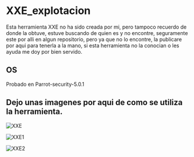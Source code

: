 # XXE_explotacion

Esta herramienta XXE no ha sido creada por mi, pero tampoco recuerdo de donde la obtuve, estuve buscando de quien es y no encontre, seguramente este por alli en algun repositorio, pero ya que no lo encontre, la publicare por aqui para tenerla a la mano, si esta herramienta no la conocian o les ayuda me doy por bien servido.

## OS

Probado en Parrot-security-5.0.1

## Dejo unas imagenes por aqui de como se utiliza la herramienta.

![XXE](https://user-images.githubusercontent.com/67207446/211211274-70cfcff2-0f91-4563-ab24-2c2391691613.png)

![XXE1](https://user-images.githubusercontent.com/67207446/211211282-b2378ec9-1971-4bf4-816e-cada8b7a4651.png)

![XXE2](https://user-images.githubusercontent.com/67207446/211211287-7489f385-f11c-4334-8af0-2a2d8fbe6080.png)
